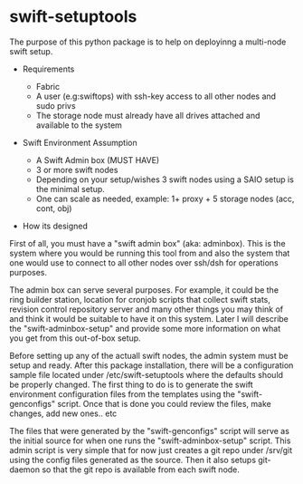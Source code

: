 swift-setuptools
================
 
The purpose of this python package is to help on deployinng a multi-node swift setup. 

* Requirements
    - Fabric
    - A user (e.g:swiftops) with ssh-key access to all other nodes and sudo privs
    - The storage node must already have all drives attached and available to the system


* Swift Environment Assumption
    - A Swift Admin box (MUST HAVE)
    - 3 or more swift nodes

    * Depending on your setup/wishes 3 swift nodes using a SAIO setup is the minimal setup.
    * One can scale as needed, example: 1+ proxy + 5 storage nodes (acc, cont, obj)

* How its designed

First of all, you must have a "swift admin box" (aka: adminbox). This is the system
where you would be running this tool from and also the system that one would use to
connect to all other nodes over ssh/dsh for operations purposes. 

The admin box can serve several purposes. For example, it could be the ring builder station,
location for cronjob scripts that collect swift stats, revision control repository server
and many other things you may think of and think it would be suitable to have it on this system.
Later I will describe the "swift-adminbox-setup" and provide some more information on what you
get from this out-of-box setup. 

Before setting up any of the actuall swift nodes, the admin system must be setup and ready.
After this package installation, there will be a configuration sample file located under
/etc/swift-setuptools where the defaults should be properly changed. The first thing to do is
to generate the swift environment configuration files from the templates using the "swift-genconfigs"
script. Once that is done you could review the files, make changes, add new ones.. etc

The files that were generated by the "swift-genconfigs" script will serve as the initial source
for when one runs the "swift-adminbox-setup" script. This admin script is very simple that for now
just creates a git repo under /srv/git using the config files generated as the source. Then it
also setups git-daemon so that the git repo is available from each swift node.
 



